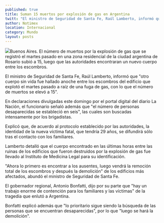 ```yaml
---
published: true
title: Suman 15 muertos por explosión de gas en Argentina
twitt: "El ministro de Seguridad de Santa Fe, Raúl Lamberto, informó que \"otro cuerpo sin vida fue hallado anoche entre los escombros del edificio que explotó el martes pasado a raíz de una fuga de gas, con lo que el número de muertos se elevó a 15\"."
author: Notimex
location: Internacional
category: Mundo
layout: posts
---
```


![](http://i.imgur.com/cIRT2ZLm.jpg)Buenos Aires. El número de muertos por la explosión de gas que se registró el martes pasado en una zona residencial de la ciudad argentina de Rosario subió a 15, luego que las autoridades encontraran un nuevo cuerpo entre los escombros.

El ministro de Seguridad de Santa Fe, Raúl Lamberto, informó que "otro cuerpo sin vida fue hallado anoche entre los escombros del edificio que explotó el martes pasado a raíz de una fuga de gas, con lo que el número de muertos se elevó a 15".

En declaraciones divulgadas este domingo por el portal digital del diario La Nación, el funcionario señaló además que "el número de personas desaparecidas se estableció en seis", las cuales son buscadas intensamente por los brigadistas.

Explicó que, de acuerdo al protocolo establecido por las autoridades, la identidad de la nueva víctima fatal, que tendría 29 años, se difundirá sólo tras el contacto con los familiares.

Lamberto detalló que el cuerpo encontrado en las últimas horas entre las ruinas de los edificios que fueron destruidos por la explosión de gas fue llevado al Instituto de Medicina Legal para su identificación.

"Ahora lo primero es encontrar a los ausentes, luego vendrá la remoción total de los escombros y después la demolición" de los edificios más afectados, abundó el ministro de Seguridad de Santa Fe.

El gobernador regional, Antonio Bonfatti, dijo por su parte que "hay un trabajo enorme de contención para los familiares y las víctimas" de la tragedia que enlutó a Argentina.

Bonfatti explicó además que "lo prioritario sigue siendo la búsqueda de las personas que se encuentran desaparecidas", por lo que "luego se hará la demolición".
